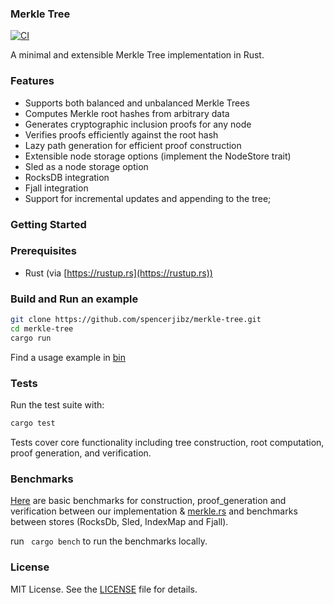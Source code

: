 ### Merkle Tree

[![CI](https://github.com/spencerjibz/merkle-tree/actions/workflows/ci.yaml/badge.svg)](https://github.com/spencerjibz/merkle-tree/actions/workflows/ci.yaml)

A minimal and extensible Merkle Tree implementation in Rust.

### Features

- Supports both balanced and unbalanced Merkle Trees
- Computes Merkle root hashes from arbitrary data
- Generates cryptographic inclusion proofs for any node
- Verifies proofs efficiently against the root hash
- Lazy path generation for efficient proof construction
- Extensible node storage options (implement the NodeStore trait)
- Sled as a node storage option
- RocksDB integration
- Fjall integration
- Support for incremental updates and appending to the tree;

### Getting Started

### Prerequisites

- Rust (via [https://rustup.rs](https://rustup.rs))

### Build and Run an example

```bash
git clone https://github.com/spencerjibz/merkle-tree.git
cd merkle-tree
cargo run
```

Find a usage example in [bin](bin/main.rs)

### Tests

Run the test suite with:

```bash
cargo test
```

Tests cover core functionality including tree construction, root computation, proof generation, and verification.

### Benchmarks

[Here](https://spencerjibz.github.io/merkle-tree) are basic benchmarks for construction, proof_generation and verification between our implementation & [merkle.rs](https://github.com/SpinResearch/merkle.rs) and benchmarks between stores (RocksDb, Sled, IndexMap and Fjall).

run ` cargo bench` to run the benchmarks locally.

### License

MIT License. See the [LICENSE](LICENSE) file for details.
